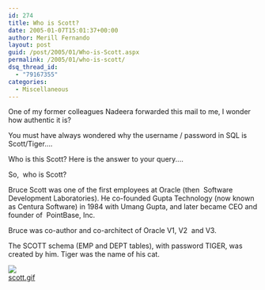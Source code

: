```yaml
---
id: 274
title: Who is Scott?
date: 2005-01-07T15:01:37+00:00
author: Merill Fernando
layout: post
guid: /post/2005/01/Who-is-Scott.aspx
permalink: /2005/01/who-is-scott/
dsq_thread_id:
  - "79167355"
categories:
  - Miscellaneous
---
```

<DIV class=Section1>
<P>One of my former colleagues Nadeera forwarded this mail to me, I wonder how authentic it is?</SPAN></P>
<P>You must have always wondered why the username / password in SQL is Scott/Tiger....</SPAN></P>
<P>Who is this Scott? Here is the answer to your query....</SPAN></P>
<P>So,&nbsp; who is Scott?</SPAN></P>
<P>Bruce Scott was one of the first employees at Oracle (then&nbsp; Software Development Laboratories). He co-founded Gupta Technology (now known as Centura Software) in 1984 with Umang Gupta, and later became CEO and founder of&nbsp; PointBase, Inc.</SPAN></P>
<P>Bruce was co-author and co-architect of Oracle V1, V2&nbsp; and V3.</SPAN></P>
<P>The SCOTT schema (EMP and DEPT tables), with password TIGER, was&nbsp; created by him. Tiger was the name of his cat.</SPAN></P></DIV>
<DIV class=inlinedMailPictureBox><A href="http://www.merill.net/wp-content/uploads/contentbinary/scott.gif"><IMG class=inlinedMailPicture src="http://www.merill.net/wp-content/uploads/contentbinary/scott-thumb.dasblog.JPG" border=0></A><BR><A class=inlinedMailPictureLink href="http://www.merill.net/wp-content/uploads/contentbinary/scott.gif">scott.gif</A></DIV>